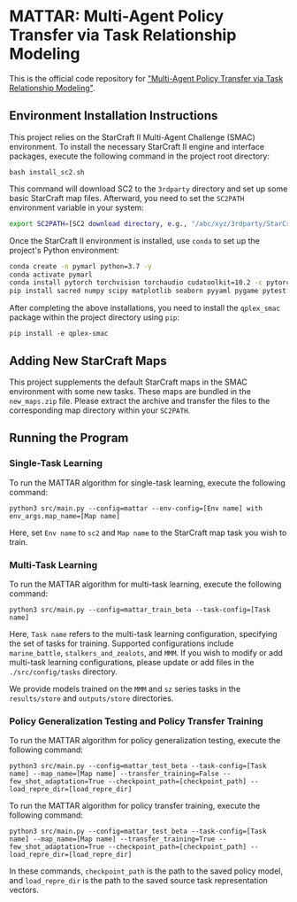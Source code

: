 # MATTAR: Multi-Agent Policy Transfer via Task Relationship Modeling

This is the official code repository for ["Multi-Agent Policy Transfer via Task Relationship Modeling"](https://www.sciengine.com/SCIS/doi/10.1007/s11432-023-3862-1;JSESSIONID=09c232b0-25d2-41bb-bf16-d945341f9a24).

## Environment Installation Instructions

This project relies on the StarCraft II Multi-Agent Challenge (SMAC) environment. To install the necessary StarCraft II engine and interface packages, execute the following command in the project root directory:

```shell
bash install_sc2.sh
```

This command will download SC2 to the `3rdparty` directory and set up some basic StarCraft map files. Afterward, you need to set the `SC2PATH` environment variable in your system:

```bash
export SC2PATH=[SC2 download directory, e.g., "/abc/xyz/3rdparty/StarCraftII"]
```

Once the StarCraft II environment is installed, use `conda` to set up the project's Python environment:

```bash
conda create -n pymarl python=3.7 -y
conda activate pymarl
conda install pytorch torchvision torchaudio cudatoolkit=10.2 -c pytorch -y
pip install sacred numpy scipy matplotlib seaborn pyyaml pygame pytest probscale imageio snakeviz tensorboard-logger tensorboard tensorboardx sympy PyYAML==5.4.1
```

After completing the above installations, you need to install the `qplex_smac` package within the project directory using `pip`:

```shell
pip install -e qplex-smac
```

## Adding New StarCraft Maps

This project supplements the default StarCraft maps in the SMAC environment with some new tasks. These maps are bundled in the `new_maps.zip` file. Please extract the archive and transfer the files to the corresponding map directory within your `SC2PATH`.

## Running the Program

### Single-Task Learning

To run the MATTAR algorithm for single-task learning, execute the following command:

```shell
python3 src/main.py --config=mattar --env-config=[Env name] with env_args.map_name=[Map name]
```

Here, set `Env name` to `sc2` and `Map name` to the StarCraft map task you wish to train.

### Multi-Task Learning

To run the MATTAR algorithm for multi-task learning, execute the following command:

```shell
python3 src/main.py --config=mattar_train_beta --task-config=[Task name]
```

Here, `Task name` refers to the multi-task learning configuration, specifying the set of tasks for training. Supported configurations include `marine_battle`, `stalkers_and_zealots`, and `MMM`. If you wish to modify or add multi-task learning configurations, please update or add files in the `./src/config/tasks` directory.

We provide models trained on the `MMM` and `sz` series tasks in the `results/store` and `outputs/store` directories.

### Policy Generalization Testing and Policy Transfer Training

To run the MATTAR algorithm for policy generalization testing, execute the following command:

```shell
python3 src/main.py --config=mattar_test_beta --task-config=[Task name] --map_name=[Map name] --transfer_training=False --few_shot_adaptation=True --checkpoint_path=[checkpoint_path] --load_repre_dir=[load_repre_dir]
```

To run the MATTAR algorithm for policy transfer training, execute the following command:

```shell
python3 src/main.py --config=mattar_test_beta --task-config=[Task name] --map_name=[Map name] --transfer_training=True --few_shot_adaptation=True --checkpoint_path=[checkpoint_path] --load_repre_dir=[load_repre_dir]
```

In these commands, `checkpoint_path` is the path to the saved policy model, and `load_repre_dir` is the path to the saved source task representation vectors.